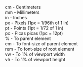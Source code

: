 cm - Centimeters  
mm - Millimeters  
in - Inches  
px - Pixels (1px = 1/96th of 1 in)  
pt - Points (1pt = 1/72 of 1 in)  
pc - Picas picas (1pc = 12pt)  
% - To parent element  
em - To font-size of parent element  
rem - To font-size of root element  
vw - To 1% of viewport width  
vh - To 1% of viewport height  